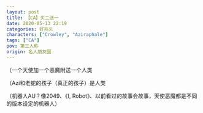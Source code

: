 ```yaml
---
layout: post
title: 【CA】买二送一
date: 2020-05-13 22:19
categories: 好兆头
characters: ["Crowley", "Aziraphale"]
tags: ["CA"]
pov: 第三人称
origin: 名人朋友圈
---
```


（一个天使加一个恶魔附送一个人类

（Azi和老蛇的孩子（真正的孩子）是人类

（机器人AU？像2049、《I, Robot》、以前看过的故事会故事，天使恶魔都是不同的版本设定的机器人）
